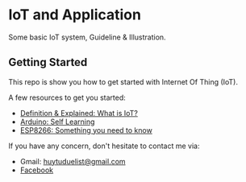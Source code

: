# IoT and Application

Some basic IoT system, Guideline & Illustration.

## Getting Started

This repo is show you how to get started with Internet Of Thing (IoT).

A few resources to get you started:

- [Definition & Explained: What is IoT?](https://www.youtube.com/watch?v=6mBO2vqLv38)
- [Arduino: Self Learning](http://arduino.vn/reference/howto)
- [ESP8266: Something you need to know](https://arduinokit.vn/esp8266-la-gi-huong-dan-lap-trinh-esp8266-bang-arduino-ide/)

If you have any concern, don't hesitate to contact me via:
- Gmail: huytuduelist@gmail.com
- [Facebook](facebook.com/pororo1001)
